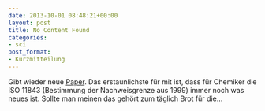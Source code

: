 ```yaml
---
date: 2013-10-01 08:48:21+00:00
layout: post
title: No Content Found
categories:
- sci
post_format:
- Kurzmitteilung
---
```


Gibt wieder neue [Paper](http://clemi.ag3r.at/akademisch). Das erstaunlichste für mit ist, dass für Chemiker die ISO 11843 (Bestimmung der Nachweisgrenze aus 1999) immer noch was neues ist. Sollte man meinen das gehört zum täglich Brot für die...
